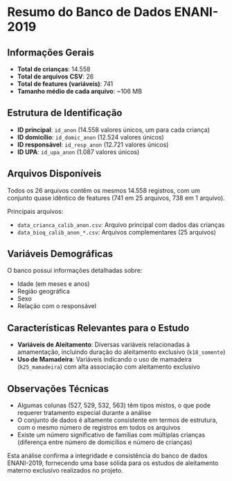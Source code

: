 # Resumo do Banco de Dados ENANI-2019

## Informações Gerais

- **Total de crianças**: 14.558
- **Total de arquivos CSV**: 26
- **Total de features (variáveis)**: 741
- **Tamanho médio de cada arquivo**: ~106 MB

## Estrutura de Identificação

- **ID principal**: `id_anon` (14.558 valores únicos, um para cada criança)
- **ID domicílio**: `id_domic_anon` (12.524 valores únicos)
- **ID responsável**: `id_resp_anon` (12.721 valores únicos)
- **ID UPA**: `id_upa_anon` (1.087 valores únicos)

## Arquivos Disponíveis

Todos os 26 arquivos contêm os mesmos 14.558 registros, com um conjunto quase idêntico de features (741 em 25 arquivos, 738 em 1 arquivo).

Principais arquivos:
- `data_crianca_calib_anon.csv`: Arquivo principal com dados das crianças
- `data_bioq_calib_anon_*.csv`: Arquivos complementares (25 arquivos)

## Variáveis Demográficas

O banco possui informações detalhadas sobre:
- Idade (em meses e anos)
- Região geográfica
- Sexo 
- Relação com o responsável

## Características Relevantes para o Estudo

- **Variáveis de Aleitamento**: Diversas variáveis relacionadas à amamentação, incluindo duração do aleitamento exclusivo (`k18_somente`)
- **Uso de Mamadeira**: Variáveis indicando o uso de mamadeira (`k25_mamadeira`) com alta associação com aleitamento exclusivo

## Observações Técnicas

- Algumas colunas (527, 529, 532, 563) têm tipos mistos, o que pode requerer tratamento especial durante a análise
- O conjunto de dados é altamente consistente em termos de estrutura, com o mesmo número de registros em todos os arquivos
- Existe um número significativo de famílias com múltiplas crianças (diferença entre número de domicílios e número de crianças)

Esta análise confirma a integridade e consistência do banco de dados ENANI-2019, fornecendo uma base sólida para os estudos de aleitamento materno exclusivo realizados no projeto. 